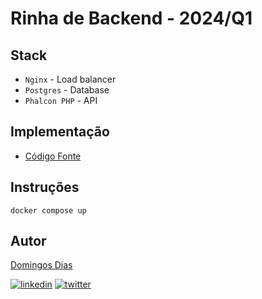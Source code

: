 # Rinha de Backend - 2024/Q1


## Stack

- `Nginx` - Load balancer
- `Postgres` - Database
- `Phalcon PHP` - API

## Implementação

- [Código Fonte](https://github.com/Dowingows/rinha-backend-2024-q1-phalcon-php)


## Instruções

```
docker compose up
```
## Autor

[Domingos Dias](https://github.com/Dowingows)

[![linkedin](https://img.shields.io/badge/linkedin-0A66C2?style=for-the-badge&logo=linkedin&logoColor=white)](https://www.linkedin.com/in/domingos-dias-380071218)
[![twitter](https://img.shields.io/badge/twitter-1DA1F2?style=for-the-badge&logo=twitter&logoColor=white)](https://twitter.com/_domilos)
